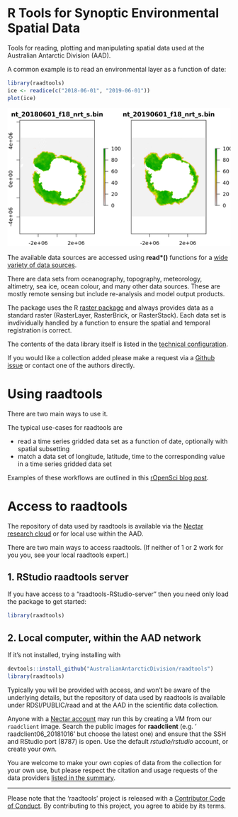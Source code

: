 
<!-- README.md is generated from README.Rmd. Please edit that file -->

# R Tools for Synoptic Environmental Spatial Data

Tools for reading, plotting and manipulating spatial data used at the
Australian Antarctic Division (AAD).

A common example is to read an environmental layer as a function of
date:

``` r
library(raadtools)
ice <- readice(c("2018-06-01", "2019-06-01"))
plot(ice)
```

![](man/figures/README-eg-1-1.png)<!-- -->

The available data sources are accessed using **read\*()** functions for
a [wide variety of data
sources](http://australianantarcticdivision.github.io/raadtools/reference/index.html).

There are data sets from oceanography, topography, meteorology,
altimetry, sea ice, ocean colour, and many other data sources. These are
mostly remote sensing but include re-analysis and model output products.

The package uses the R [raster
package](https://CRAN.R-project.org/package=raster) and always provides
data as a standard raster (RasterLayer, RasterBrick, or RasterStack).
Each data set is invdividually handled by a function to ensure the
spatial and temporal registration is correct.

The contents of the data library itself is listed in the [technical
configuration](https://github.com/AustralianAntarcticDivision/blueant#data-source-summary).

If you would like a collection added please make a request via a [Github
issue](https://github.com/AustralianAntarcticDivision/bowerbird/issues/new)
or contact one of the authors directly.

# Using raadtools

There are two main ways to use it.

The typical use-cases for raadtools are

  - read a time series gridded data set as a function of date,
    optionally with spatial subsetting
  - match a data set of longitude, latitude, time to the corresponding
    value in a time series gridded data set

Examples of these workflows are outlined in this [rOpenSci blog
post](https://ropensci.org/blog/2018/11/13/antarctic/).

# Access to raadtools

The repository of data used by raadtools is available via the [Nectar
research cloud](https://dashboard.rc.nectar.org.au) or for local use
within the AAD.

There are two main ways to access raadtools. (If neither of 1 or 2 work
for you you, see your local raadtools expert.)

## 1\. RStudio raadtools server

If you have access to a “raadtools-RStudio-server” then you need only
load the package to get started:

``` r
library(raadtools)
```

## 2\. Local computer, within the AAD network

If it’s not installed, trying installing with

``` r
devtools::install_github("AustralianAntarcticDivision/raadtools")
library(raadtools)
```

Typically you will be provided with access, and won’t be aware of the
underlying details, but the repository of data used by raadtools is
available under RDSI/PUBLIC/raad and at the AAD in the scientific data
collection.

Anyone with a [Nectar account](https://dashboard.rc.nectar.org.au) may
run this by creating a VM from our `raadclient` image. Search the public
images for **raadclient** (e.g. ’ raadclient06\_20181016’ but choose the
latest one) and ensure that the SSH and RStudio port (8787) is open. Use
the default *rstudio/rstudio* account, or create your own.

You are welcome to make your own copies of data from the collection for
your own use, but please respect the citation and usage requests of the
data providers [listed in the
summary](https://github.com/AustralianAntarcticDivision/blueant#data-source-summary).

-----

Please note that the ‘raadtools’ project is released with a [Contributor
Code of Conduct](CODE_OF_CONDUCT.md). By contributing to this project,
you agree to abide by its terms.

